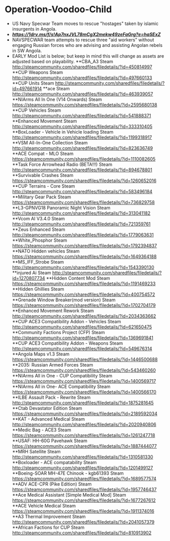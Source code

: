 # Operation-Voodoo-Child
* US Navy Specwar Team moves to rescue "hostages" taken by islamic insurgents in Angola.
* __***https://1drv.ms/f/s!Ap7nxJVL78mCgX2mekw49zeFaGrg?e=haSExZ***__
* NAVSPECWAR team attempts to rescue three "aid workers" without engaging Russian forces who are advising and assisting Angolan rebels in SW Angola. 
* EARLY Mod List is below; but keep in mind this will change as assets are adjusted based on playability.
**CBA_A3 	Steam 	http://steamcommunity.com/sharedfiles/filedetails/?id=450814997
**CUP Weapons 	Steam 	http://steamcommunity.com/sharedfiles/filedetails/?id=497660133
**CUP Units 	Steam 	http://steamcommunity.com/sharedfiles/filedetails/?id=497661914
**ace 	Steam 	http://steamcommunity.com/sharedfiles/filedetails/?id=463939057
**NIArms All In One (V14 Onwards) 	Steam 	https://steamcommunity.com/sharedfiles/filedetails/?id=2595680138
**CUP Vehicles 	Steam 	http://steamcommunity.com/sharedfiles/filedetails/?id=541888371
**Enhanced Movement 	Steam 	http://steamcommunity.com/sharedfiles/filedetails/?id=333310405
**BoxLoader - Vehicle in Vehicle loading 	Steam 	http://steamcommunity.com/sharedfiles/filedetails/?id=1199318917
**VSM All-In-One Collection 	Steam 	http://steamcommunity.com/sharedfiles/filedetails/?id=823636749
**ACE Compat - MLO 	Steam 	https://steamcommunity.com/sharedfiles/filedetails/?id=1110082605
**Task Force Arrowhead Radio (BETA!!!) 	Steam 	http://steamcommunity.com/sharedfiles/filedetails/?id=894678801
**Survivable Crashes 	Steam 	https://steamcommunity.com/sharedfiles/filedetails/?id=1260652016
**CUP Terrains - Core 	Steam 	http://steamcommunity.com/sharedfiles/filedetails/?id=583496184
**Military Gear Pack 	Steam 	https://steamcommunity.com/sharedfiles/filedetails/?id=736829758
**L3-GPNVG18 Panoramic Night Vision 	Steam 	http://steamcommunity.com/sharedfiles/filedetails/?id=313041182
**Vcom AI V3.4.0 	Steam 	http://steamcommunity.com/sharedfiles/filedetails/?id=721359761
**Zeus Enhanced 	Steam 	http://steamcommunity.com/sharedfiles/filedetails/?id=1779063631
**White_Phosphor 	Steam 	https://steamcommunity.com/sharedfiles/filedetails/?id=1792394837
**NATO Hidden vehicles 	Steam 	https://steamcommunity.com/sharedfiles/filedetails/?id=1649364188
**MS_IFF_Strobe 	Steam 	http://steamcommunity.com/sharedfiles/filedetails/?id=1543390130
**injured Ai 	Steam 	http://steamcommunity.com/sharedfiles/filedetails/?id=1270807734
**Hidden Content Mod 	Steam 	https://steamcommunity.com/sharedfiles/filedetails/?id=1191469233
**Hidden Ghillies 	Steam 	https://steamcommunity.com/sharedfiles/filedetails/?id=400754572
**Grenade Window Breaker(mod version) 	Steam 	https://steamcommunity.com/sharedfiles/filedetails/?id=1702704179
**Enhanced Movement Rework 	Steam 	http://steamcommunity.com/sharedfiles/filedetails/?id=2034363662
**CUP ACE3 Compatibility Addon - Vehicles 	Steam 	http://steamcommunity.com/sharedfiles/filedetails/?id=621650475
**Community Factions Project (CFP) 	Steam 	http://steamcommunity.com/sharedfiles/filedetails/?id=1369691841
**CUP ACE3 Compatibility Addon - Weapons 	Steam 	http://steamcommunity.com/sharedfiles/filedetails/?id=549676314
**Angola Maps v1.3 	Steam 	https://steamcommunity.com/sharedfiles/filedetails/?id=1446500688
**2035: Russian Armed Forces 	Steam 	https://steamcommunity.com/sharedfiles/filedetails/?id=543460260
**NIArms All in One - CUP Compatibility 	Steam 	https://steamcommunity.com/sharedfiles/filedetails/?id=1400569717
**NIArms All in One- ACE Compatibility 	Steam 	https://steamcommunity.com/sharedfiles/filedetails/?id=1400566170
**ILBE Assault Pack - Rewrite 	Steam 	http://steamcommunity.com/sharedfiles/filedetails/?id=1875281645
**Ctab Devastator Edition 	Steam 	https://steamcommunity.com/sharedfiles/filedetails/?id=2189592034
**KAT - Advanced Medical 	Steam 	http://steamcommunity.com/sharedfiles/filedetails/?id=2020940806
**Medic Bag - ACE3 	Steam 	https://steamcommunity.com/sharedfiles/filedetails/?id=1261247718
**USAF: HH-60G Pavehawk 	Steam 	https://steamcommunity.com/sharedfiles/filedetails/?id=1887444077
**MRH Satellite 	Steam 	http://steamcommunity.com/sharedfiles/filedetails/?id=1310581330
**Boxloader - ACE compatability 	Steam 	http://steamcommunity.com/sharedfiles/filedetails/?id=1201499127
**Boeing-SOAR MH-47E Chinook - kgb61393 	Steam 	https://steamcommunity.com/sharedfiles/filedetails/?id=1689577574
**ADV ACE-CPR (Pike Edition) 	Steam 	https://steamcommunity.com/sharedfiles/filedetails/?id=1957746437
**Ace Medical Assistant [Simple Medical Mod] 	Steam 	https://steamcommunity.com/sharedfiles/filedetails/?id=1677267612
**ACE Vehicle Medical 	Steam 	https://steamcommunity.com/sharedfiles/filedetails/?id=1911374016
**A3 Thermal Improvement 	Steam 	http://steamcommunity.com/sharedfiles/filedetails/?id=2041057379
**African Factions for CUP 	Steam 	http://steamcommunity.com/sharedfiles/filedetails/?id=810913902
